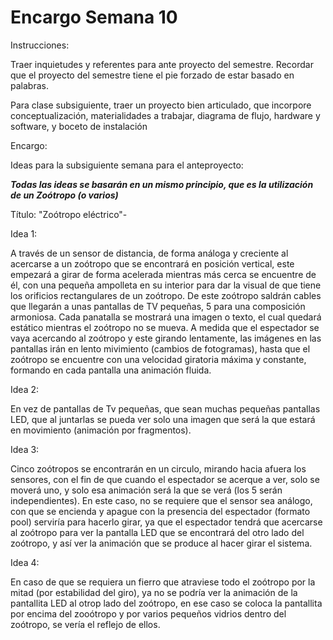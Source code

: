 # Encargo Semana 10

Instrucciones:

Traer inquietudes y referentes para ante proyecto del semestre. Recordar que el proyecto del semestre tiene el pie forzado de estar basado en palabras.

Para clase subsiguiente, traer un proyecto bien articulado, que incorpore conceptualización, materialidades a trabajar, diagrama de flujo, hardware y software, y boceto de instalación

Encargo:



Ideas para la subsiguiente semana para el anteproyecto:

***Todas las ideas se basarán en un mismo principio, que es la utilización de un Zoótropo (o varios)***

Título: "Zoótropo eléctrico"-

Idea 1:

A través de un sensor de distancia, de forma análoga y creciente al acercarse a un zoótropo que se encontrará en posición vertical, este empezará a girar de forma acelerada mientras más cerca se encuentre de él, con una pequeña ampolleta en su interior para dar la visual de que tiene los orificios rectangulares de un zoótropo. De este zoótropo saldrán cables que llegarán a unas pantallas de TV pequeñas, 5 para una composición armoniosa. Cada panatalla se mostrará una imagen o texto, el cual quedará estático mientras el zoótropo no se mueva. A medida que el espectador se vaya acercando al zoótropo y este girando lentamente, las imágenes en las pantallas irán en lento mivimiento (cambios de fotogramas), hasta que el zoótropo se encuentre con una velocidad giratoria máxima y constante, formando en cada pantalla una animación fluida.

Idea 2:

En vez de pantallas de Tv pequeñas, que sean muchas pequeñas pantallas LED, que al juntarlas se pueda ver solo una imagen que será la que estará en movimiento (animación por fragmentos).

Idea 3:

Cinco zoótropos se encontrarán en un circulo, mirando hacia afuera los sensores, con el fin de que cuando el espectador se acerque a ver, solo se moverá uno, y solo esa animación será la que se verá (los 5 serán independientes). En este caso, no se requiere que el sensor sea análogo, con que se encienda y apague con la presencia del espectador (formato pool) serviría para hacerlo girar, ya que el espectador tendrá que acercarse al zoótropo para ver la pantalla LED que se encontrará del otro lado del zoótropo, y así ver la animación que se produce al hacer girar el sistema.

Idea 4:

En caso de que se requiera un fierro que atraviese todo el zoótropo por la mitad (por estabilidad del giro), ya no se podría ver la animación de la pantallita LED al otrop lado del zoótropo, en ese caso se coloca la pantallita por encima del zooótropo y por varios pequeños vidrios dentro del zoótropo, se vería el reflejo de ellos.
